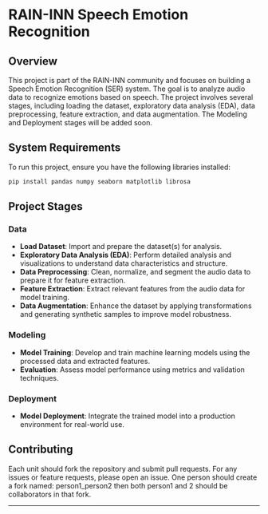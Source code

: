 # RAIN-INN Speech Emotion Recognition

## Overview

This project is part of the RAIN-INN community and focuses on building a Speech Emotion Recognition (SER) system. The goal is to analyze audio data to recognize emotions based on speech. The project involves several stages, including loading the dataset, exploratory data analysis (EDA), data preprocessing, feature extraction, and data augmentation. The Modeling and Deployment stages will be added soon.


## System Requirements

To run this project, ensure you have the following libraries installed:

```bash
pip install pandas numpy seaborn matplotlib librosa
```

## Project Stages

### Data

- **Load Dataset**: Import and prepare the dataset(s) for analysis.
- **Exploratory Data Analysis (EDA)**: Perform detailed analysis and visualizations to understand data characteristics and structure.
- **Data Preprocessing**: Clean, normalize, and segment the audio data to prepare it for feature extraction.
- **Feature Extraction**: Extract relevant features from the audio data for model training.
- **Data Augmentation**: Enhance the dataset by applying transformations and generating synthetic samples to improve model robustness.

### Modeling

- **Model Training**: Develop and train machine learning models using the processed data and extracted features.
- **Evaluation**: Assess model performance using metrics and validation techniques.

### Deployment

- **Model Deployment**: Integrate the trained model into a production environment for real-world use.


## Contributing
Each unit should fork the repository and submit pull requests. For any issues or feature requests, please open an issue.
One person should create a fork named: person1_person2 then both person1 and 2 should be collaborators in that fork.

---
